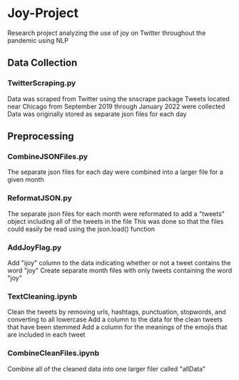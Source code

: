 # Joy-Project
Research project analyzing the use of joy on Twitter throughout the pandemic using NLP

## Data Collection

### TwitterScraping.py
Data was scraped from Twitter using the snscrape package
Tweets located near Chicago from September 2019 through January 2022 were collected
Data was originally stored as separate json files for each day


## Preprocessing

### CombineJSONFiles.py
The separate json files for each day were combined into a larger file for a given month

### ReformatJSON.py
The separate json files for each month were reformated to add a "tweets" object including all of the tweets in the file
This was done so that the files could easily be read using the json.load() function

### AddJoyFlag.py
Add "ijoy" column to the data indicating whether or not a tweet contains the word "joy"
Create separate month files with only tweets containing the word "joy"

### TextCleaning.ipynb
Clean the tweets by removing urls, hashtags, punctuation, stopwords, and converting to all lowercase
Add a column to the data for the clean tweets that have been stemmed
Add a column for the meanings of the emojis that are included in each tweet

### CombineCleanFiles.ipynb
Combine all of the cleaned data into one larger filer called "allData"



